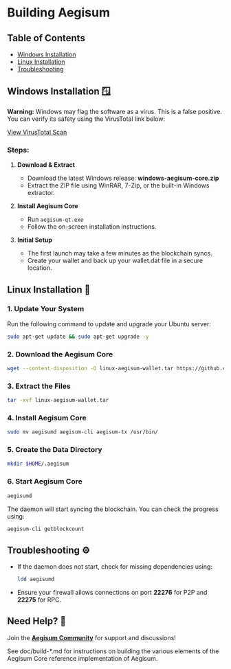 Building Aegisum
================

## Table of Contents
- [Windows Installation](#windows-installation-)
- [Linux Installation](#linux-installation-)
- [Troubleshooting](#troubleshooting-)

## Windows Installation 🪟

**Warning:** Windows may flag the software as a virus. This is a false positive. You can verify its safety using the VirusTotal link below:

[View VirusTotal Scan](https://www.virustotal.com/gui/file/66ec5005bddcb635fad418134cec43ee3f974cfed0dd2d98c9984a726fe29209/details)

### Steps:
1. **Download & Extract**
   - Download the latest Windows release: **windows-aegisum-core.zip**
   - Extract the ZIP file using WinRAR, 7-Zip, or the built-in Windows extractor.

2. **Install Aegisum Core**
   - Run `aegisum-qt.exe`
   - Follow the on-screen installation instructions.

3. **Initial Setup**
   - The first launch may take a few minutes as the blockchain syncs.
   - Create your wallet and back up your wallet.dat file in a secure location.

## Linux Installation 🐧

### 1. Update Your System
Run the following command to update and upgrade your Ubuntu server:
```bash
sudo apt-get update && sudo apt-get upgrade -y
```

### 2. Download the Aegisum Core
```bash
wget --content-disposition -O linux-aegisum-wallet.tar https://github.com/Aegisum/aegisum-core/releases/download/v1.0/linux-aegisum-wallet.tar
```

### 3. Extract the Files
```bash
tar -xvf linux-aegisum-wallet.tar
```

### 4. Install Aegisum Core
```bash
sudo mv aegisumd aegisum-cli aegisum-tx /usr/bin/
```

### 5. Create the Data Directory
```bash
mkdir $HOME/.aegisum
```

### 6. Start Aegisum Core
```bash
aegisumd
```

The daemon will start syncing the blockchain. You can check the progress using:
```bash
aegisum-cli getblockcount
```

## Troubleshooting ⚙️
- If the daemon does not start, check for missing dependencies using:
  ```bash
  ldd aegisumd
  ```
- Ensure your firewall allows connections on port **22276** for P2P and **22275** for RPC.

## Need Help? 💬
Join the **[Aegisum Community](https://discord.gg/4E5caDKkeP)** for support and discussions!


See doc/build-*.md for instructions on building the various
elements of the Aegisum Core reference implementation of Aegisum.
